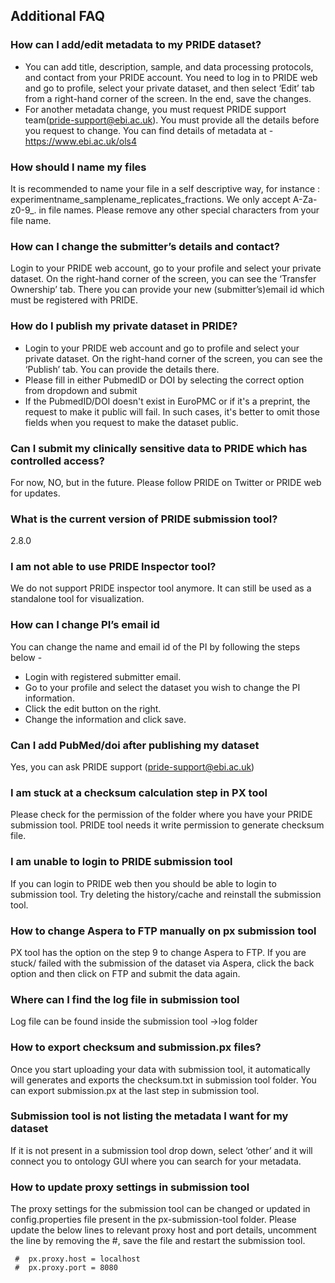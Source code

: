## Additional FAQ

### How can I add/edit metadata to my PRIDE dataset?

- You can add title, description, sample, and data processing protocols, and contact from your PRIDE account. You need to log in to PRIDE web and go to profile, select your private dataset, and then select ‘Edit’ tab from a right-hand corner of the screen. In the end, save the changes.
- For another metadata change, you must request PRIDE support team(pride-support@ebi.ac.uk). You must provide all the details before you request to change. You can find details of metadata at - https://www.ebi.ac.uk/ols4

### How should I name my files 
It is recommended to name your file in a self descriptive way, for instance : experimentname_samplename_replicates_fractions. We only accept A-Za-z0-9_. in file names. Please remove any other special characters from your file name.

### How can I change the submitter’s details and contact?

Login to your PRIDE web account, go to your profile and select your private dataset. On the right-hand corner of the screen, you can see the ‘Transfer Ownership’ tab. There you can provide your new (submitter’s)email id which must be registered with PRIDE.

### How do I publish my private dataset in PRIDE?

- Login to your PRIDE web account and go to profile and select your private dataset. On the right-hand corner of the screen, you can see the ‘Publish’ tab. You can provide the details there.
- Please fill in either PubmedID or DOI by selecting the correct option from dropdown and submit
- If the PubmedID/DOI doesn't exist in EuroPMC or if it's a preprint, the request to make it public will fail. In such cases, it's better to omit those fields when you request to make the dataset public.

### Can I submit my clinically sensitive data to PRIDE which has controlled access?

For now, NO, but in the future. Please follow PRIDE on Twitter or PRIDE web for updates.

### What is the current version of PRIDE submission tool?

2.8.0

### I am not able to use PRIDE Inspector tool?

We do not support PRIDE inspector tool anymore. It can still be used as a standalone tool for visualization.

### How can I change PI’s email id

You can change the name and email id of the PI by following the steps below -

* Login with registered submitter email.
* Go to your profile and select the dataset you wish to change the PI information.
* Click the edit button on the right.
* Change the information and click save.

### Can I add PubMed/doi after publishing my dataset

Yes, you can ask PRIDE support (pride-support@ebi.ac.uk)

### I am stuck at a checksum calculation step in PX tool

Please check for the permission of the folder where you have your PRIDE submission tool. PRIDE tool needs it write permission to generate checksum file.

### I am unable to login to PRIDE submission tool

If you can login to PRIDE web then you should be able to login to submission tool. Try deleting the history/cache and reinstall the submission tool.

### How to change Aspera to FTP manually on px submission tool

PX tool has the option on the step 9 to change Aspera to FTP. If you are stuck/ failed with the submission of the dataset via Aspera, click the back option and then click on FTP and submit the data again.

### Where can I find the log file in submission tool

Log file can be found inside the submission tool ->log folder

### How to export checksum and submission.px files?

Once you start uploading your data with submission tool, it automatically will generates and exports the checksum.txt in submission tool folder. You can export submission.px at the last step in submission tool.

### Submission tool is not listing the metadata I want for my dataset

If it is not present in a submission tool drop down, select ‘other’ and it will connect you to ontology GUI where you can search for your metadata. 

### How to update proxy settings in submission tool

The proxy settings for the submission tool can be changed or updated in config.properties file present in the px-submission-tool folder.
Please update the below lines to relevant proxy host and port details, uncomment the line by removing the #, save the file and restart the submission tool. 
   ``` 
    #  px.proxy.host = localhost
    #  px.proxy.port = 8080


